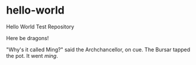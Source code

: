 # hello-world
Hello World Test Repository

Here be dragons!

"Why's it called Ming?" said the Archchancellor, on cue. The Bursar tapped the pot. It went *ming*.
